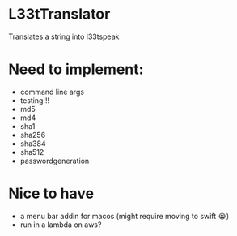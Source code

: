 # L33tTranslator
Translates a string into l33tspeak

# Need to implement:
- command line args
- testing!!!
- md5
- md4
- sha1
- sha256
- sha384
- sha512
- passwordgeneration

# Nice to have
- a menu bar addin for macos (might require moving to swift :sob:)
- run in a lambda on aws?
